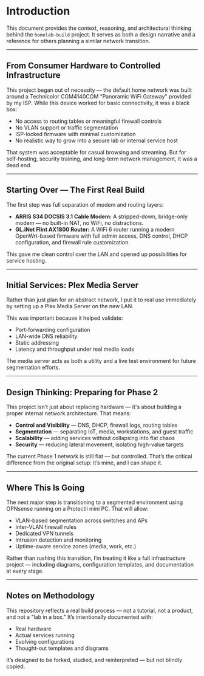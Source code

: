 # Introduction

This document provides the context, reasoning, and architectural thinking behind the `homelab-build` project. It serves as both a design narrative and a reference for others planning a similar network transition.

---

## From Consumer Hardware to Controlled Infrastructure

This project began out of necessity — the default home network was built around a Technicolor CGM4140COM “Panoramic WiFi Gateway” provided by my ISP. While this device worked for basic connectivity, it was a black box:

- No access to routing tables or meaningful firewall controls
- No VLAN support or traffic segmentation
- ISP-locked firmware with minimal customization
- No realistic way to grow into a secure lab or internal service host

That system was acceptable for casual browsing and streaming. But for self-hosting, security training, and long-term network management, it was a dead end.

---

## Starting Over — The First Real Build

The first step was full separation of modem and routing layers:

- **ARRIS S34 DOCSIS 3.1 Cable Modem:** A stripped-down, bridge-only modem — no built-in NAT, no WiFi, no distractions.
- **GL.iNet Flint AX1800 Router:** A WiFi 6 router running a modern OpenWrt-based firmware with full admin access, DNS control, DHCP configuration, and firewall rule customization.

This gave me clean control over the LAN and opened up possibilities for service hosting.

---

## Initial Services: Plex Media Server

Rather than just plan for an abstract network, I put it to real use immediately by setting up a Plex Media Server on the new LAN.

This was important because it helped validate:
- Port-forwarding configuration
- LAN-wide DNS reliability
- Static addressing
- Latency and throughput under real media loads

The media server acts as both a utility and a live test environment for future segmentation efforts.

---

## Design Thinking: Preparing for Phase 2

This project isn’t just about replacing hardware — it's about building a proper internal network architecture. That means:

- **Control and Visibility** — DNS, DHCP, firewall logs, routing tables
- **Segmentation** — separating IoT, media, workstations, and guest traffic
- **Scalability** — adding services without collapsing into flat chaos
- **Security** — reducing lateral movement, isolating high-value targets

The current Phase 1 network is still flat — but controlled. That’s the critical difference from the original setup: it’s mine, and I can shape it.

---

## Where This Is Going

The next major step is transitioning to a segmented environment using OPNsense running on a Protectli mini PC. That will allow:

- VLAN-based segmentation across switches and APs
- Inter-VLAN firewall rules
- Dedicated VPN tunnels
- Intrusion detection and monitoring
- Uptime-aware service zones (media, work, etc.)

Rather than rushing this transition, I’m treating it like a full infrastructure project — including diagrams, configuration templates, and documentation at every stage.

---

## Notes on Methodology

This repository reflects a real build process — not a tutorial, not a product, and not a "lab in a box." It’s intentionally documented with:

- Real hardware
- Actual services running
- Evolving configurations
- Thought-out templates and diagrams

It’s designed to be forked, studied, and reinterpreted — but not blindly copied.


